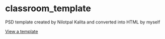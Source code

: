 # classroom_template
PSD template created by Nilotpal Kalita and converted into HTML by myself

[View a template](https://dreamer20.github.io/classroom_template)
